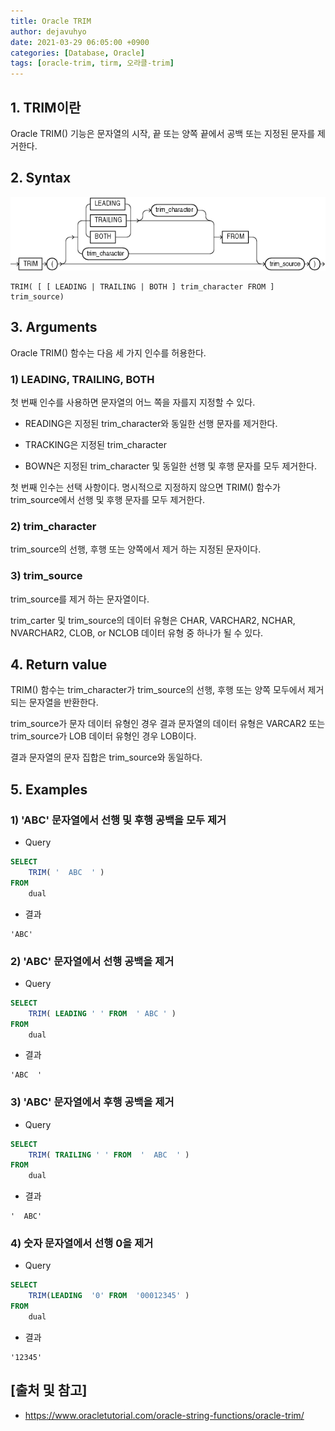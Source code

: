 ```yaml
---
title: Oracle TRIM
author: dejavuhyo
date: 2021-03-29 06:05:00 +0900
categories: [Database, Oracle]
tags: [oracle-trim, tirm, 오라클-trim]
---
```


## 1. TRIM이란
Oracle TRIM() 기능은 문자열의 시작, 끝 또는 양쪽 끝에서 공백 또는 지정된 문자를 제거한다.

## 2. Syntax

![trim](/assets/img/2021-03-29-oracle-trim/trim.png)

```text
TRIM( [ [ LEADING | TRAILING | BOTH ] trim_character FROM ] trim_source)
```

## 3. Arguments
Oracle TRIM() 함수는 다음 세 가지 인수를 허용한다.

### 1) LEADING, TRAILING, BOTH
첫 번째 인수를 사용하면 문자열의 어느 쪽을 자를지 지정할 수 있다.

* READING은 지정된 trim_character와 동일한 선행 문자를 제거한다.

* TRACKING은 지정된 trim_character

* BOWN은 지정된 trim_character 및 동일한 선행 및 후행 문자를 모두 제거한다.

첫 번째 인수는 선택 사항이다. 명시적으로 지정하지 않으면 TRIM() 함수가 trim_source에서 선행 및 후행 문자를 모두 제거한다.

### 2) trim_character
trim_source의 선행, 후행 또는 양쪽에서 제거 하는 지정된 문자이다.

### 3) trim_source
trim_source를 제거 하는 문자열이다.

trim_carter 및 trim_source의 데이터 유형은 CHAR, VARCHAR2, NCHAR, NVARCHAR2, CLOB, or NCLOB 데이터 유형 중 하나가 될 수 있다.

## 4. Return value
TRIM() 함수는 trim_character가 trim_source의 선행, 후행 또는 양쪽 모두에서 제거되는 문자열을 반환한다.

trim_source가 문자 데이터 유형인 경우 결과 문자열의 데이터 유형은 VARCAR2 또는 trim_source가 LOB 데이터 유형인 경우 LOB이다.

결과 문자열의 문자 집합은 trim_source와 동일하다.

## 5. Examples

### 1) 'ABC' 문자열에서 선행 및 후행 공백을 모두 제거

* Query

```sql
SELECT
    TRIM( '  ABC  ' )
FROM
    dual
```

* 결과

```text
'ABC'
```

### 2) 'ABC' 문자열에서 선행 공백을 제거

* Query

```sql
SELECT
    TRIM( LEADING ' ' FROM  ' ABC ' )
FROM
    dual
```

* 결과

```text
'ABC  '
```

### 3) 'ABC' 문자열에서 후행 공백을 제거

* Query

```sql
SELECT
    TRIM( TRAILING ' ' FROM  '  ABC  ' )
FROM
    dual
```

* 결과

```text
'  ABC'
```

### 4) 숫자 문자열에서 선행 0을 제거

* Query

```sql
SELECT
    TRIM(LEADING  '0' FROM  '00012345' )
FROM
    dual
```

* 결과

```text
'12345'
```

## [출처 및 참고]
* <https://www.oracletutorial.com/oracle-string-functions/oracle-trim/>
